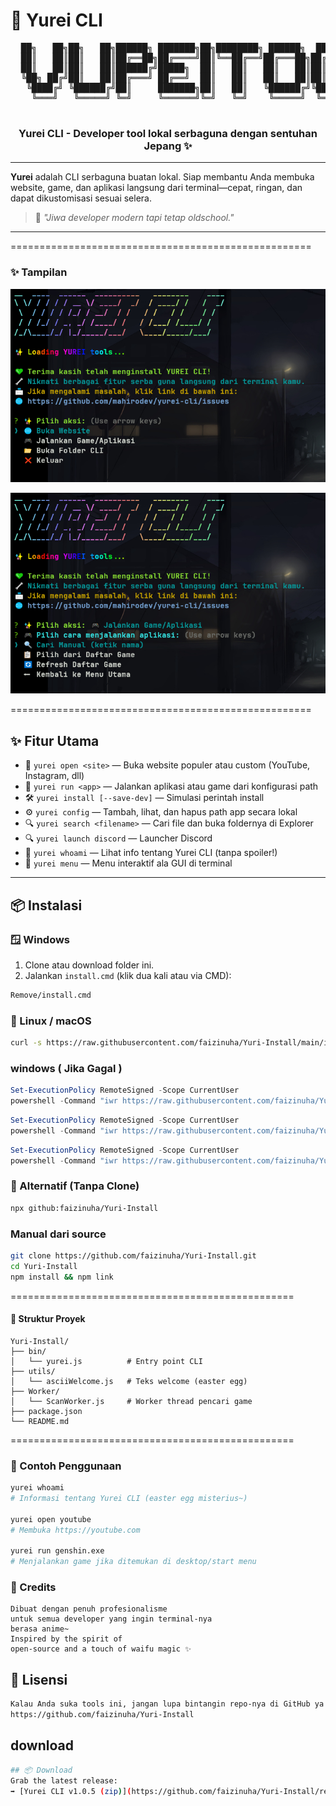 # 👻 Yurei CLI

<p align="center">
  <pre>
  ██╗   ██╗██╗   ██╗██████╗ ███████╗██╗████████╗ ██████╗  ██████╗ ██╗     ███████╗
  ██║   ██║██║   ██║██╔══██╗██╔════╝██║╚══██╔══╝██╔═══██╗██╔═══██╗██║     ██╔════╝
  ██║   ██║██║   ██║██████╔╝█████╗  ██║   ██║   ██║   ██║██║   ██║██║     █████╗  
  ╚██╗ ██╔╝██║   ██║██╔═══╝ ██╔══╝  ██║   ██║   ██║   ██║██║   ██║██║     ██╔══╝  
   ╚████╔╝ ╚██████╔╝██║     ███████╗██║   ██║   ╚██████╔╝╚██████╔╝███████╗███████╗
    ╚═══╝   ╚═════╝ ╚═╝     ╚══════╝╚═╝   ╚═╝    ╚═════╝  ╚═════╝ ╚══════╝╚══════╝
  </pre>
  <h3 align="center">Yurei CLI - Developer tool lokal serbaguna dengan sentuhan Jepang ✨</h3>
</p>

---

**Yurei** adalah CLI serbaguna buatan lokal. Siap membantu Anda membuka website, game, dan aplikasi langsung dari terminal—cepat, ringan, dan dapat dikustomisasi sesuai selera.

> 🌸 *"Jiwa developer modern tapi tetap oldschool."*

---
====================================================
### ✨ Tampilan

<p align="center">
  <img src="./doc/image.png" alt="Yurei CLI Screenshot" width="600">
  </p>

<p align="center">
  <img src="./doc/image12.png" alt="Yurei CLI Screenshot" width="600">
  </p>
====================================================

## ✨ Fitur Utama

- 🔗 `yurei open <site>` — Buka website populer atau custom (YouTube, Instagram, dll)
- 🚀 `yurei run <app>` — Jalankan aplikasi atau game dari konfigurasi path
- 🛠️ `yurei install [--save-dev]` — Simulasi perintah install
- ⚙️ `yurei config` — Tambah, lihat, dan hapus path app secara lokal
- 🔍 `yurei search <filename>` — Cari file dan buka foldernya di Explorer
- 🔍 `yurei launch discord` — Launcher Discord
- 🧠 `yurei whoami` — Lihat info tentang Yurei CLI (tanpa spoiler!)
- 🧠 `yurei menu` — Menu interaktif ala GUI di terminal

---

## 📦 Instalasi

### 🪟 Windows

1. Clone atau download folder ini.
2. Jalankan `install.cmd` (klik dua kali atau via CMD):

```bash
Remove/install.cmd
```

### 🐧 Linux / macOS
```bash
curl -s https://raw.githubusercontent.com/faizinuha/Yuri-Install/main/install-universal.sh | bash
```
### windows ( Jika Gagal )

```powershell
Set-ExecutionPolicy RemoteSigned -Scope CurrentUser
powershell -Command "iwr https://raw.githubusercontent.com/faizinuha/Yuri-Install/main/Install.ps1 -OutFile Install.ps1; powershell -ExecutionPolicy Bypass -File .\Install.ps1"
```

```powershell
Set-ExecutionPolicy RemoteSigned -Scope CurrentUser
powershell -Command "iwr https://raw.githubusercontent.com/faizinuha/Yuri-Install/main/Install-Enhanced.ps1 -OutFile Install-Enhanced.ps1; powershell -ExecutionPolicy Bypass -File .\Install-Enhanced.ps1"
```

```powershell
Set-ExecutionPolicy RemoteSigned -Scope CurrentUser
powershell -Command "iwr https://raw.githubusercontent.com/faizinuha/Yuri-Install/main/Install-Enhanced.ps1  -OutFile Install-Enhanced.ps1 -Force; powershell -ExecutionPolicy Bypass -File .\Install-Enhanced.ps1 -Force"
```

### 🔄 Alternatif (Tanpa Clone)
```bash
npx github:faizinuha/Yuri-Install
```

### Manual dari source
```bash
git clone https://github.com/faizinuha/Yuri-Install.git
cd Yuri-Install
npm install && npm link
```

=================================================

#### 📁 Struktur Proyek
```plaintext
Yuri-Install/
├── bin/
│   └── yurei.js          # Entry point CLI
├── utils/
│   └── asciiWelcome.js   # Teks welcome (easter egg)
├── Worker/
│   └── ScanWorker.js     # Worker thread pencari game
├── package.json
└── README.md
```
=================================================

### 🎉 Contoh Penggunaan
```bash
yurei whoami
# Informasi tentang Yurei CLI (easter egg misterius~)

yurei open youtube
# Membuka https://youtube.com

yurei run genshin.exe
# Menjalankan game jika ditemukan di desktop/start menu
```

### 💖 Credits
```plaintext
Dibuat dengan penuh profesionalisme 
untuk semua developer yang ingin terminal-nya
berasa anime~
Inspired by the spirit of 
open-source and a touch of waifu magic ✨
```

## 📜 Lisensi
```bash
Kalau Anda suka tools ini, jangan lupa bintangin repo-nya di GitHub ya! 🌟
https://github.com/faizinuha/Yuri-Install
```
## download
```bash
## 📦 Download
Grab the latest release:
➡️ [Yurei CLI v1.0.5 (zip)](https://github.com/faizinuha/Yuri-Install/releases)
